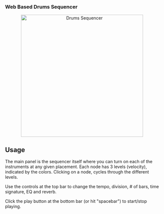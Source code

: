 ### Web Based Drums Sequencer
<p align="center">
    <img src="/docs/Sequencer.gif" alt="Drums Sequencer" height="400"/>
</p>

## Usage
The main panel is the sequencer itself where you can turn on each of the instruments at any given placement.
Each node has 3 levels (velocity), indicated by the colors. Clicking on a node, cycles through the different levels.

Use the controls at the top bar to change the tempo, division, # of bars, time signature, EQ and reverb.

Click the play button at the bottom bar (or hit "spacebar") to start/stop playing.
